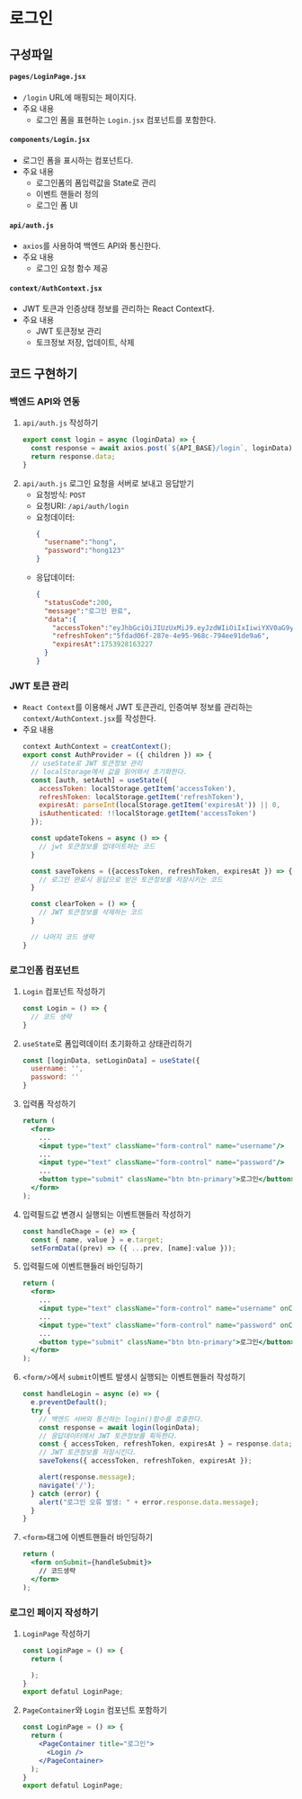 # 로그인

## 구성파일
#### `pages/LoginPage.jsx`
- `/login` URL에 매핑되는 페이지다.
- 주요 내용
  - 로그인 폼을 표현하는 `Login.jsx` 컴포넌트를 포함한다.
#### `components/Login.jsx`
- 로그인 폼을 표시하는 컴포넌트다.
- 주요 내용
  - 로그인폼의 폼입력값을 State로 관리
  - 이벤트 핸들러 정의
  - 로그인 폼 UI
#### `api/auth.js`
- `axios`를 사용하여 백엔드 API와 통신한다.
- 주요 내용
  - 로그인 요청 함수 제공
#### `context/AuthContext.jsx`
- JWT 토큰과 인증상태 정보를 관리하는 React Context다.
- 주요 내용
  - JWT 토큰정보 관리
  - 토크정보 저장, 업데이트, 삭제
 
## 코드 구현하기
### 백엔드 API와 연동
1. `api/auth.js` 작성하기
    ```javascript
    export const login = async (loginData) => {
      const response = await axios.post(`${API_BASE}/login`, loginData);
      return response.data;
    }
    ``` 
2. `api/auth.js` 로그인 요청을 서버로 보내고 응답받기
   - 요청방식: `POST`
   - 요청URI: `/api/auth/login`
   - 요청데이터:
     ```json
     {
       "username":"hong",
       "password":"hong123"
     }
     ```
   - 응답데이터:
     ```json
     {
       "statusCode":200,
       "message":"로그인 완료",
       "data":{
         "accessToken":"eyJhbGciOiJIUzUxMiJ9.eyJzdWIiOiIxIiwiYXV0aG9yaXRpZXMiOiJST0xFX1VTRVIiLCJpYXQiOjE3NTM5MjcyNjMsImV4cCI6MTc1MzkyODE2M30.u6uK9aM02ocDeYgMlb6T98Q0gMvs6bGwrexv0ebR18hFbXO_LzBEYfd1Yyk_HKs1d7mRwJ9jqraGDi0rc-7sog",
         "refreshToken":"5fdad06f-287e-4e95-968c-794ee91de9a6",
         "expiresAt":1753928163227
       }
     }
     ```
### JWT 토큰 관리
- `React Context`를 이용해서 JWT 토큰관리, 인증여부 정보를 관리하는 `context/AuthContext.jsx`를 작성한다.
- 주요 내용
    ```javascript
    context AuthContext = creatContext();
    export const AuthProvider = ({ children }) => {
      // useState로 JWT 토큰정보 관리
      // localStorage에서 값을 읽어와서 초기화한다.
      const [auth, setAuth] = useState({
        accessToken: localStorage.getItem('accessToken'),
        refreshToken: localStorage.getItem('refreshToken'),
        expiresAt: parseInt(localStorage.getItem('expiresAt')) || 0,
        isAuthenticated: !!localStorage.getItem('accessToken')
      });

      const updateTokens = async () => {
        // jwt 토큰정보를 업데이트하는 코드
      }

      const saveTokens = ({accessToken, refreshToken, expiresAt }) => {
        // 로그인 완료시 응답으로 받은 토큰정보를 저장시키는 코드
      }

      const clearToken = () => {
        // JWT 토큰정보를 삭제하는 코드
      }

      // 나머지 코드 생략
    }
    ```
### 로그인폼 컴포넌트
1. `Login` 컴포넌트 작성하기
    ```jsx
    const Login = () => {
      // 코드 생략
    }
    ```
2. `useState`로 폼입력데이터 초기화하고 상태관리하기
    ```jsx
    const [loginData, setLoginData] = useState({
      username: '',
      password: ''
    }
    ```
3. 입력폼 작성하기
    ```jsx
    return (
      <form>
        ...
        <input type="text" className="form-control" name="username"/>
        ...
        <input type="text" className="form-control" name="password"/>
        ...
        <button type="submit" className="btn btn-primary">로그인</button>
      </form>
    );
    ```
4. 입력필드값 변경시 실행되는 이벤트핸들러 작성하기
    ```jsx
    const handleChage = (e) => {
      const { name, value } = e.target;
      setFormData((prev) => ({ ...prev, [name]:value }));
    ```
5. 입력필드에 이벤트핸들러 바인딩하기
    ```jsx
    return (
      <form>
        ...
        <input type="text" className="form-control" name="username" onClick={handleChange} />
        ...
        <input type="text" className="form-control" name="password" onClick={handleChange} />
        ...
        <button type="submit" className="btn btn-primary">로그인</button>
      </form>
    );
    ```
6. `<form/>`에서 `submit`이벤트 발생시 실행되는 이벤트핸들러 작성하기
    ```jsx
    const handleLogin = async (e) => {
      e.preventDefault();
      try {
        // 백엔드 서버와 통신하는 login()함수를 호출한다.
        const response = await login(loginData);
        // 응답데이터에서 JWT 토큰정보를 획득한다.
        const { accessToken, refreshToken, expiresAt } = response.data;
        // JWT 토큰정보를 저장시킨다.
        saveTokens({ accessToken, refreshToken, expiresAt });

        alert(response.message);
        navigate('/');
      } catch (error) {
        alert("로그인 오류 발생: " + error.response.data.message);
      }
    }
    ```
7. `<form>`태그에 이벤트핸들러 바인딩하기
    ```jsx
    return (
      <form onSubmit={handleSubmit}>
        // 코드생략
      </form> 
    );
    ```
### 로그인 페이지 작성하기
1. `LoginPage` 작성하기
    ```jsx
    const LoginPage = () => {
      return (

      );
    }
    export defatul LoginPage;
    ```
2. `PageContainer`와 `Login` 컴포넌트 포함하기
    ```jsx
    const LoginPage = () => {
      return (
        <PageContainer title="로그인">
          <Login />
        </PageContainer>
      );
    }
    export defatul LoginPage;
    ``` 
